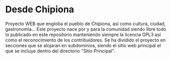 # Desde Chipiona
Proyecto WEB que engloba el pueblo de Chipiona, así como cultura, ciudad, gastronomía...
Este proyecto nace por y para la comunidad siendo libre todo lo publicado en este repositorio manteniendo siempre la licencia GPL3 así como el reconocimiento de los contribuidores.
Se ha dividido el proyecto en secciones que se alojaran en subdominios, siendo el sitio web principal el que se incluye dentro del directorio "Sitio Principal".